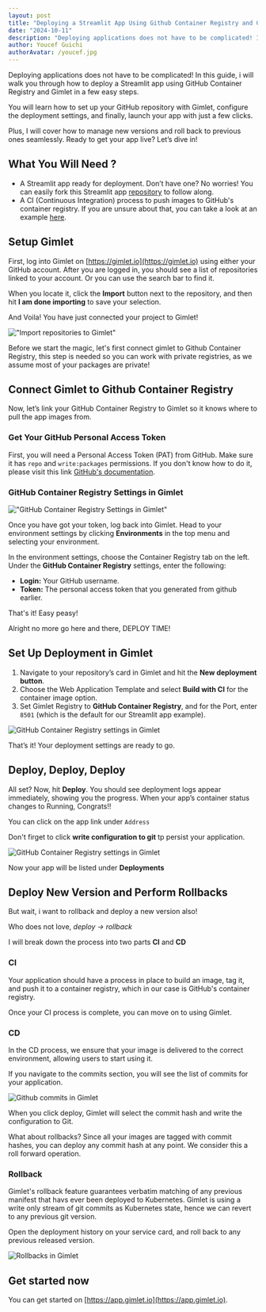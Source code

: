 ```yaml
---
layout: post
title: "Deploying a Streamlit App Using Github Container Registry and Gimlet"
date: "2024-10-11"
description: "Deploying applications does not have to be complicated! In this guide, i will walk you through how to deploy a Streamlit app using GitHub Container Registry and Gimlet in a few easy steps."
author: Youcef Guichi
authorAvatar: /youcef.jpg
---
```


Deploying applications does not have to be complicated! In this guide, i will walk you through how to deploy a Streamlit app using GitHub Container Registry and Gimlet in a few easy steps.

You will learn how to set up your GitHub repository with Gimlet, configure the deployment settings, and finally, launch your app with just a few clicks.

Plus, I will cover how to manage new versions and roll back to previous ones seamlessly. Ready to get your app live? Let’s dive in!

## What You Will Need ?
- A Streamlit app ready for deployment. Don’t have one? No worries! You can easily fork this Streamlit app [repository](https://github.com/YoucefGuichi/streamlit-app) to follow along.
- A CI (Continuous Integration) process to push images to GitHub's container registry. If you are unsure about that, you can take a look at an example [here](https://github.com/YoucefGuichi/streamlit-app/blob/main/.github/workflows/pipeline.yaml#L29-L38).


## Setup Gimlet

First, log into Gimlet on [https://gimlet.io](https://gimlet.io) using either your GitHub account. After you are logged in, you should see a list of repositories linked to your account. Or you can use the search bar to find it.

When you locate it, click the **Import** button next to the repository, and then hit **I am done importing** to save your selection.

And Voila! You have just connected your project to Gimlet!

!["Import repositories to Gimlet"](/blog/gimlet-io-import-repositories.png)

Before we start the magic, let's first connect gimlet to Github Container Registry, this step is needed so you can work with private registries, as we assume most of your packages are private!

## Connect Gimlet to Github Container Registry

Now, let’s link your GitHub Container Registry to Gimlet so it knows where to pull the app images from.

### Get Your GitHub Personal Access Token
First, you will need a Personal Access Token (PAT) from GitHub. Make sure it has `repo` and `write:packages` permissions. If you don't know how to do it, please visit this link [GitHub's documentation](https://docs.github.com/en/authentication/keeping-your-account-and-data-secure/managing-your-personal-access-tokens#creating-a-personal-access-token-classic).

### GitHub Container Registry Settings in Gimlet

!["GitHub Container Registry Settings in Gimlet"](/blog/gimlet-io-github-container-registry-setup.png)

Once you have got your token, log back into Gimlet. Head to your environment settings by clicking **Environments** in the top menu and selecting your environment.

In the environment settings, choose the Container Registry tab on the left. Under the **GitHub Container Registry** settings, enter the following:

- **Login:** Your GitHub username.
- **Token:** The personal access token that you generated from github earlier.

That's it! Easy peasy!

Alright no more go here and there, DEPLOY TIME!

## Set Up Deployment in Gimlet

1. Navigate to your repository’s card in Gimlet and hit the **New deployment button**.
2. Choose the Web Application Template and select **Build with CI** for the container image option.
3. Set Gimlet Registry to **GitHub Container Registry**, and for the Port, enter `8501` (which is the default for our Streamlit app example).

![GitHub Container Registry settings in Gimlet](/docs/screenshots/streamlit-deployment/deployment-settings.png)

That’s it! Your deployment settings are ready to go.

## Deploy, Deploy, Deploy

All set? Now, hit **Deploy**. You should see deployment logs appear immediately, showing you the progress. When your app’s container status changes to Running, Congrats!! 

You can click on the app link under `Address` 

Don't firget to click **write configuration to git** tp persist your application.

![GitHub Container Registry settings in Gimlet](/docs/screenshots/streamlit-deployment/service-card.png)

Now your app will be listed under **Deployments**

## Deploy New Version and Perform Rollbacks

But wait, i want to rollback and deploy a new version also!

Who does not love, *deploy -> rollback*

I will break down the process into two parts **CI** and **CD**

### CI

Your application should have a process in place to build an image, tag it, and push it to a container registry, which in our case is GitHub's container registry.

Once your CI process is complete, you can move on to using Gimlet.

### CD

In the CD process, we ensure that your image is delivered to the correct environment, allowing users to start using it.

If you navigate to the commits section, you will see the list of commits for your application.

![Github commits in Gimlet](/docs/screenshots/streamlit-deployment/commits.png)

When you click deploy, Gimlet will select the commit hash and write the configuration to Git.

What about rollbacks? Since all your images are tagged with commit hashes, you can deploy any commit hash at any point. We consider this a roll forward operation.

### Rollback

Gimlet's rollback feature guarantees verbatim matching of any previous manifest that havs ever been deployed to Kubernetes. Gimlet is using a write only stream of git commits as Kubernetes state, hence we can revert to any previous git version.

Open the deployment history on your service card, and roll back to any previous released version.

![Rollbacks in Gimlet](/blog/gimlet-io-rollback.png)

## Get started now

You can get started on [https://app.gimlet.io](https://app.gimlet.io).
